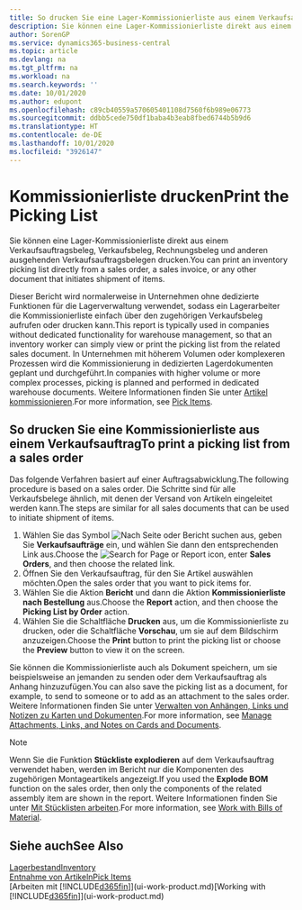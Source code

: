 ```yaml
---
title: So drucken Sie eine Lager-Kommissionierliste aus einem Verkaufsauftrag
description: Sie können eine Lager-Kommissionierliste direkt aus einem Verkaufsauftrag, Verkaufsbeleg, Rechnungsbeleg und anderen ausgehenden Verkaufsauftragsbelegen drucken.
author: SorenGP
ms.service: dynamics365-business-central
ms.topic: article
ms.devlang: na
ms.tgt_pltfrm: na
ms.workload: na
ms.search.keywords: ''
ms.date: 10/01/2020
ms.author: edupont
ms.openlocfilehash: c89cb40559a570605401108d7560f6b989e06773
ms.sourcegitcommit: ddbb5cede750df1baba4b3eab8fbed6744b5b9d6
ms.translationtype: HT
ms.contentlocale: de-DE
ms.lasthandoff: 10/01/2020
ms.locfileid: "3926147"
---
```

# <a name="print-the-picking-list"></a><span data-ttu-id="b6151-103">Kommissionierliste drucken</span><span class="sxs-lookup"><span data-stu-id="b6151-103">Print the Picking List</span></span>
<span data-ttu-id="b6151-104">Sie können eine Lager-Kommissionierliste direkt aus einem Verkaufsauftragsbeleg, Verkaufsbeleg, Rechnungsbeleg und anderen ausgehenden Verkaufsauftragsbelegen drucken.</span><span class="sxs-lookup"><span data-stu-id="b6151-104">You can print an inventory picking list directly from a sales order, a sales invoice, or any other document that initiates shipment of items.</span></span>

<span data-ttu-id="b6151-105">Dieser Bericht wird normalerweise in Unternehmen ohne dedizierte Funktionen für die Lagerverwaltung verwendet, sodass ein Lagerarbeiter die Kommissionierliste einfach über den zugehörigen Verkaufsbeleg aufrufen oder drucken kann.</span><span class="sxs-lookup"><span data-stu-id="b6151-105">This report is typically used in companies without dedicated functionality for warehouse management, so that an inventory worker can simply view or print the picking list from the related sales document.</span></span> <span data-ttu-id="b6151-106">In Unternehmen mit höherem Volumen oder komplexeren Prozessen wird die Kommissionierung in dedizierten Lagerdokumenten geplant und durchgeführt.</span><span class="sxs-lookup"><span data-stu-id="b6151-106">In companies with higher volume or more complex processes, picking is planned and performed in dedicated warehouse documents.</span></span> <span data-ttu-id="b6151-107">Weitere Informationen finden Sie unter [Artikel kommissionieren](warehouse-pick-items.md).</span><span class="sxs-lookup"><span data-stu-id="b6151-107">For more information, see [Pick Items](warehouse-pick-items.md).</span></span>

## <a name="to-print-a-picking-list-from-a-sales-order"></a><span data-ttu-id="b6151-108">So drucken Sie eine Kommissionierliste aus einem Verkaufsauftrag</span><span class="sxs-lookup"><span data-stu-id="b6151-108">To print a picking list from a sales order</span></span>  
<span data-ttu-id="b6151-109">Das folgende Verfahren basiert auf einer Auftragsabwicklung.</span><span class="sxs-lookup"><span data-stu-id="b6151-109">The following procedure is based on a sales order.</span></span> <span data-ttu-id="b6151-110">Die Schritte sind für alle Verkaufsbelege ähnlich, mit denen der Versand von Artikeln eingeleitet werden kann.</span><span class="sxs-lookup"><span data-stu-id="b6151-110">The steps are similar for all sales documents that can be used to initiate shipment of items.</span></span>

1. <span data-ttu-id="b6151-111">Wählen Sie das Symbol ![Nach Seite oder Bericht suchen](media/ui-search/search_small.png "Nach dem Symbol für „Seite“ oder „Bericht“ suchen") aus, geben Sie **Verkaufsaufträge** ein, und wählen Sie dann den entsprechenden Link aus.</span><span class="sxs-lookup"><span data-stu-id="b6151-111">Choose the ![Search for Page or Report](media/ui-search/search_small.png "Search for Page or Report icon") icon, enter **Sales Orders**, and then choose the related link.</span></span>  
2. <span data-ttu-id="b6151-112">Öffnen Sie den Verkaufsauftrag, für den Sie Artikel auswählen möchten.</span><span class="sxs-lookup"><span data-stu-id="b6151-112">Open the sales order that you want to pick items for.</span></span>  
3. <span data-ttu-id="b6151-113">Wählen Sie die Aktion **Bericht** und dann die Aktion **Kommissionierliste nach Bestellung** aus.</span><span class="sxs-lookup"><span data-stu-id="b6151-113">Choose the **Report** action, and then choose the **Picking List by Order** action.</span></span>  
4. <span data-ttu-id="b6151-114">Wählen Sie die Schaltfläche **Drucken** aus, um die Kommissionierliste zu drucken, oder die Schaltfläche **Vorschau**, um sie auf dem Bildschirm anzuzeigen.</span><span class="sxs-lookup"><span data-stu-id="b6151-114">Choose the **Print** button to print the picking list or choose the **Preview** button to view it on the screen.</span></span>

<span data-ttu-id="b6151-115">Sie können die Kommissionierliste auch als Dokument speichern, um sie beispielsweise an jemanden zu senden oder dem Verkaufsauftrag als Anhang hinzuzufügen.</span><span class="sxs-lookup"><span data-stu-id="b6151-115">You can also save the picking list as a document, for example, to send to someone or to add as an attachment to the sales order.</span></span> <span data-ttu-id="b6151-116">Weitere Informationen finden Sie unter [Verwalten von Anhängen, Links und Notizen zu Karten und Dokumenten](ui-how-add-link-to-record.md).</span><span class="sxs-lookup"><span data-stu-id="b6151-116">For more information, see [Manage Attachments, Links, and Notes on Cards and Documents](ui-how-add-link-to-record.md).</span></span>

> [!NOTE]
> <span data-ttu-id="b6151-117">Wenn Sie die Funktion **Stückliste explodieren** auf dem Verkaufsauftrag verwendet haben, werden im Bericht nur die Komponenten des zugehörigen Montageartikels angezeigt.</span><span class="sxs-lookup"><span data-stu-id="b6151-117">If you used the **Explode BOM** function on the sales order, then only the components of the related assembly item are shown in the report.</span></span> <span data-ttu-id="b6151-118">Weitere Informationen finden Sie unter [Mit Stücklisten arbeiten](inventory-how-work-BOMs.md).</span><span class="sxs-lookup"><span data-stu-id="b6151-118">For more information, see [Work with Bills of Material](inventory-how-work-BOMs.md).</span></span>

## <a name="see-also"></a><span data-ttu-id="b6151-119">Siehe auch</span><span class="sxs-lookup"><span data-stu-id="b6151-119">See Also</span></span>  
[<span data-ttu-id="b6151-120">Lagerbestand</span><span class="sxs-lookup"><span data-stu-id="b6151-120">Inventory</span></span>](inventory-manage-inventory.md)  
[<span data-ttu-id="b6151-121">Entnahme von Artikeln</span><span class="sxs-lookup"><span data-stu-id="b6151-121">Pick Items</span></span>](warehouse-pick-items.md)  
<span data-ttu-id="b6151-122">[Arbeiten mit [!INCLUDE[d365fin](includes/d365fin_md.md)]](ui-work-product.md)</span><span class="sxs-lookup"><span data-stu-id="b6151-122">[Working with [!INCLUDE[d365fin](includes/d365fin_md.md)]](ui-work-product.md)</span></span>   
